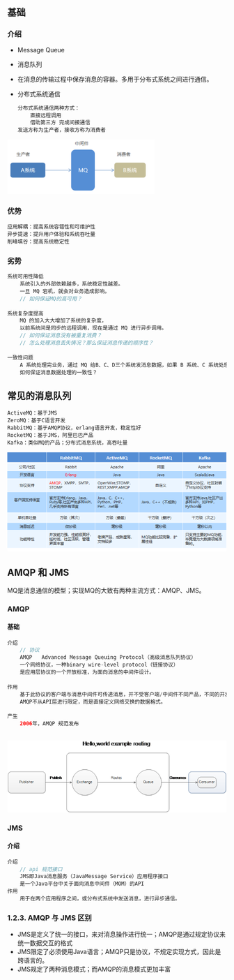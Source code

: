 ## 基础

### 介绍

*  Message Queue

* 消息队列

* 在消息的传输过程中保存消息的容器。多用于分布式系统之间进行通信。

* 分布式系统通信

    ```java
    分布式系统通信两种方式：
        直接远程调用 
        借助第三方 完成间接通信
    发送方称为生产者，接收方称为消费者 
    ```

<img src="image-20210323170353940.png" alt="image-20210323170353940" style="zoom:80%;" />

### 优势

```java
应用解耦：提高系统容错性和可维护性
异步提速：提升用户体验和系统吞吐量
削峰填谷：提高系统稳定性

```

### 劣势

```java
系统可用性降低
	系统引入的外部依赖越多，系统稳定性越差。
    一旦 MQ 宕机，就会对业务造成影响。
    // 如何保证MQ的高可用？

系统复杂度提高
	MQ 的加入大大增加了系统的复杂度，
    以前系统间是同步的远程调用，现在是通过 MQ 进行异步调用。
    // 如何保证消息没有被重复消费？
    // 怎么处理消息丢失情况？那么保证消息传递的顺序性？

一致性问题
	A 系统处理完业务，通过 MQ 给B、C、D三个系统发消息数据，如果 B 系统、C 系统处理成功，D 系统处理失败。
    如何保证消息数据处理的一致性？


```

## 常见的消息队列

```java
ActiveMQ：基于JMS
ZeroMQ：基于C语言开发
RabbitMQ：基于AMQP协议，erlang语言开发，稳定性好
RocketMQ：基于JMS，阿里巴巴产品
Kafka：类似MQ的产品；分布式消息系统，高吞吐量
```

![image-20210323171641768](image-20210323171641768.png)

##  AMQP 和 JMS

MQ是消息通信的模型；实现MQ的大致有两种主流方式：AMQP、JMS。

### AMQP

#### 基础

```java
介绍
    // 协议
    AMQP   Advanced Message Queuing Protocol（高级消息队列协议）
    一个网络协议，一种binary wire-level protocol（链接协议）
    是应用层协议的一个开放标准，为面向消息的中间件设计。
    
作用
    基于此协议的客户端与消息中间件可传递消息，并不受客户端/中间件不同产品，不同的开发语言等条件的限制
    AMQP不从API层进行限定，而是直接定义网络交换的数据格式。
    
产生
    2006年，AMQP 规范发布
    
```

![image-20210323172459514](image-20210323172459514.png)





### JMS

#### 介绍

```java
介绍
    // api 规范接口
    JMS即Java消息服务（JavaMessage Service）应用程序接口
    是一个Java平台中关于面向消息中间件（MOM）的API
作用
    用于在两个应用程序之间，或分布式系统中发送消息，进行异步通信。


```

### 1.2.3. AMQP 与 JMS 区别

- JMS是定义了统一的接口，来对消息操作进行统一；AMQP是通过规定协议来统一数据交互的格式
- JMS限定了必须使用Java语言；AMQP只是协议，不规定实现方式，因此是跨语言的。
- JMS规定了两种消息模式；而AMQP的消息模式更加丰富